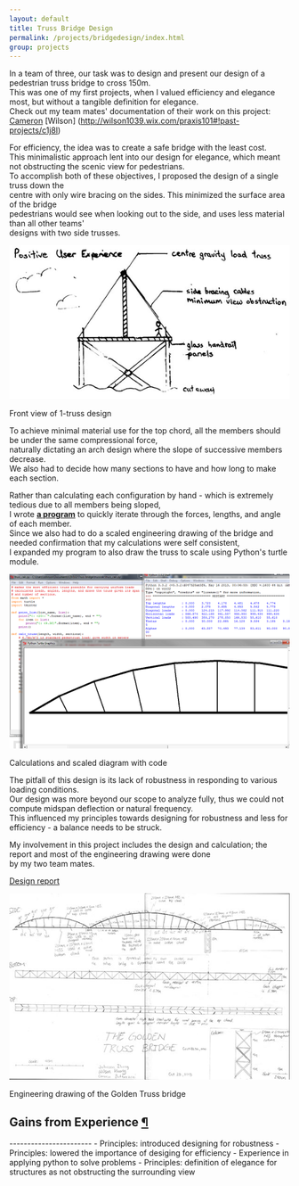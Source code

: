 ```yaml
---
layout: default
title: Truss Bridge Design
permalink: /projects/bridgedesign/index.html
group: projects
---
```

In a team of three, our task was to design and present our design of a pedestrian truss bridge to cross 150m.  
This was one of my first projects, when I valued efficiency and elegance most, but without a tangible definition for elegance.  
Check out my team mates' documentation of their work on this project: [Cameron](http://cameronbuttazzoni.wix.com/design#!conceptual-bridge-design/cr7l) [Wilson] (http://wilson1039.wix.com/praxis101#!past-projects/c1j8l)  


For efficiency, the idea was to create a safe bridge with the least cost.  
This minimalistic approach lent into our design for elegance, which meant not obstructing the scenic view for pedestrians.  
To accomplish both of these objectives, I proposed the design of a single truss down the  
centre with only wire bracing on the sides. This minimized the surface area of the bridge  
pedestrians would see when looking out to the side, and uses less material than all other teams'  
designs with two side trusses.  
<div class="frames">
<img src="frontview.jpg">
<p>Front view of 1-truss design</p>
</div>

<a name="design"> </a>
To achieve minimal material use for the top chord, all the members should be under the same compressional force,  
naturally dictating an arch design where the slope of successive members decrease.  
We also had to decide how many sections to have and how long to make each section.  

Rather than calculating each configuration by hand - which is extremely tedious due to all members being sloped,  
I wrote [**a program**](https://github.com/LemonPi/trusscalc) to quickly iterate through the forces, lengths, and angle of each member.  
Since we also had to do a scaled engineering drawing of the bridge and needed confirmation that my calculations were self consistent,  
I expanded my program to also draw the truss to scale using Python's turtle module.  

<div class="frames">
<img src="trusscalc.png">
<p>Calculations and scaled diagram with code</p>
</div>

The pitfall of this design is its lack of robustness in responding to various loading conditions.  
Our design was more beyond our scope to analyze fully, thus we could not compute midspan deflection or natural frequency.  
This influenced my principles towards designing for robustness and less for efficiency - a balance needs to be struck.  


My involvement in this project includes the design and calculation; the report and most of the engineering drawing were done  
by my two team mates.  

[Design report](designreport.pdf)
<div class="frames">
<a href="diagram.jpg"><img src="diagramthumb.jpg"></a>
<p>Engineering drawing of the Golden Truss bridge</p>
</div>

<h2 class="anchor">Gains from Experience <a class="anchor-link" title="permalink to section" href="#gains" name="gains">¶</a></h2>
-----------------------
- Principles: introduced designing for robustness
- Principles: lowered the importance of desiging for efficiency
- Experience in applying python to solve problems
- Principles: definition of elegance for structures as not obstructing the surrounding view